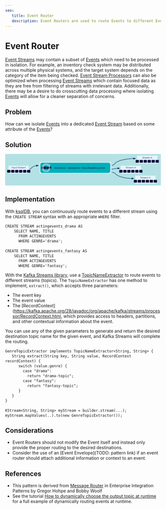 ```yaml
---
seo:
   title: Event Router
   description: Event Routers are used to route Events to different Event Streams based on data or metadata values contained in each Event. 
---
```


# Event Router
[Event Streams](../event-stream/event-stream.md) may contain a subset of [Events](../event/event.md) which need to be processed in isolation. For example, an inventory check system may be distributed across multiple physical systems, and the target system depends on the category of the item being checked. [Event Stream Processors](../event-processing/event-processor.md) can also be optimized when processing [Event Streams](../event-stream/event-stream.md) which contain focused data as they are free from filtering of streams with irrelevant data. Additionally, there may be a desire to do crosscutting data processing where isolating [Events](../event/event.md) will allow for a cleaner separation of concerns. 

## Problem
How can we isolate [Events](../event/event.md) into a dedicated [Event Stream](../event-stream/event-stream.md) based on some attribute of the [Events](../event/event.md)?

## Solution
![event-router](../img/event-router.png)

## Implementation
With [ksqlDB](https://ksqldb.io/), you can continuously route events to a different stream using the `CREATE STREAM` syntax with an appropriate `WHERE` filter.

```
CREATE STREAM actingevents_drama AS
    SELECT NAME, TITLE
      FROM ACTINGEVENTS
      WHERE GENRE='drama';

CREATE STREAM actingevents_fantasy AS
    SELECT NAME, TITLE
      FROM ACTINGEVENTS
      WHERE GENRE='fantasy';
```

With the [Kafka Streams library](https://kafka.apache.org/documentation/streams/), use a [TopicNameExtractor](https://kafka.apache.org/28/javadoc/org/apache/kafka/streams/processor/TopicNameExtractor.html) to route events to different streams (topics).  The `TopicNameExtractor` has one method to implement, `extract()`, which accepts three parameters:

- The event key
- The event value
- The [RecordContext](https://kafka.apache.org/28/javadoc/org/apache/kafka/streams/processor/RecordContext.html, which provides access to headers, partitions, and other contextual information about the event.

You can use any of the given parameters to generate and return the desired destination topic name for the given event, and Kafka Streams will complete the routing. 

```
GenreTopicExtractor implements TopicNameExtractor<String, String> {
   String extract(String key, String value, RecordContext recordContext) {
      switch (value.genre) {
        case "drama":
          return "drama-topic";
        case "fantasy":
          return "fantasy-topic";
      }
   }
}

KStream<String, String> myStream = builder.stream(...);
myStream.mapValues(..).to(new GenreTopicExtractor());
```

## Considerations
* Event Routers should not modify the Event itself and instead only provide the proper routing to the desired destinations.
* Consider the use of an [Event Envelope](TODO: pattern link) if an event router should attach additional information or context to an event.

## References
* This pattern is derived from [Message Router](https://www.enterpriseintegrationpatterns.com/patterns/messaging/MessageRouter.html) in Enterprise Integration Patterns by Gregor Hohpe and Bobby Woolf
* See the tutorial [How to dynamically choose the output topic at runtime](https://kafka-tutorials.confluent.io/dynamic-output-topic/kstreams.html) for a full example of dynamically routing events at runtime.
